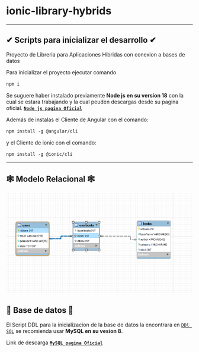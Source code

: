 # ionic-library-hybrids

***

## ✔ Scripts para inicializar el desarrollo ✔

Proyecto de Libreria para Aplicaciones Hibridas con conexion a bases de datos

Para inicializar el proyecto ejecutar comando

````markdown
npm i
````

Se suguere haber instalado previamente __Node js en su version 18__ con la cual se estara trabajando y la cual peuden descargas desde su pagina oficial.
__[`Node js pagina Oficial`](https://nodejs.org/es)__

Además de instalas el Cliente de Angular con el comando:

````markdown
npm install -g @angular/cli
````

y el Cliente de ionic con el comando:

````markdown
npm install -g @ionic/cli
````

***

## 🕸 Modelo Relacional 🕸

![Modelo relacional](./Database/Relational%20models/HIBRIDAS%20BD%20LIBRERIA.png)

## 👾 Base de datos 👾

El Script DDL para la inicializacion de la base de datos la encontrara en [`DDl SQL`](./Database/SQL/libreria.sql) se recomienda usar __MySQL en su vesion 8__.

Link de descarga __[`MySQL pagina Oficial`](https://www.mysql.com/)__
